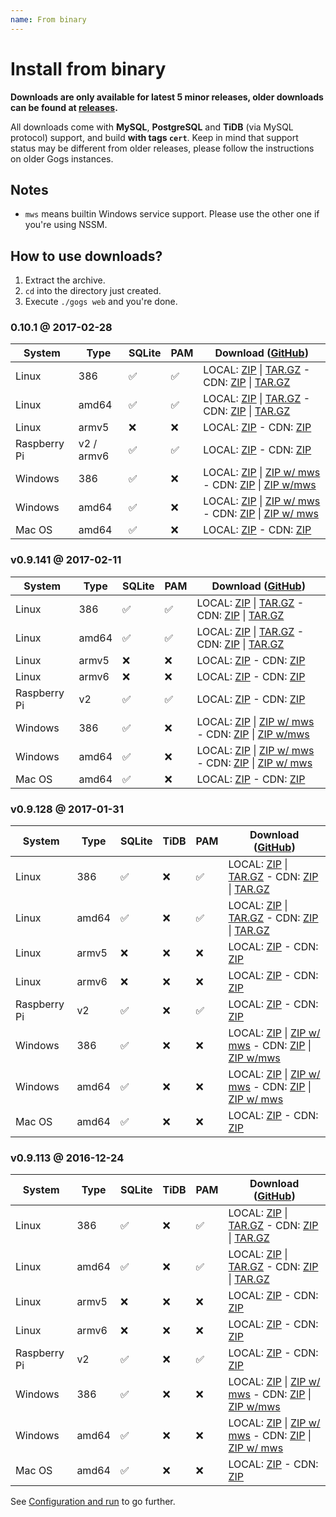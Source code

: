 ```yaml
---
name: From binary
---
```


# Install from binary

**Downloads are only available for latest 5 minor releases, older downloads can be found at [releases](https://github.com/gogits/gogs/releases?after=v0.9.113).**

All downloads come with **MySQL**, **PostgreSQL** and **TiDB** (via MySQL protocol) support, and build **with tags `cert`**. Keep in mind that support status may be different from older releases, please follow the instructions on older Gogs instances.

## Notes

- `mws` means builtin Windows service support. Please use the other one if you're using NSSM.

## How to use downloads?

1. Extract the archive.
2. `cd` into the directory just created.
3. Execute `./gogs web` and you're done.

### 0.10.1 @ 2017-02-28

|System|Type|SQLite|PAM|Download ([GitHub](https://github.com/gogits/gogs/releases/tag/v0.10.1))|
|------|----|------|---|--------|
|Linux|386|✅|✅|LOCAL: [ZIP](https://dl.gogs.io/0.10.1/linux_386.zip) \| [TAR.GZ](https://dl.gogs.io/0.10.1/linux_386.tar.gz) - CDN: [ZIP](https://cdn.gogs.io/0.10.1/linux_386.zip) \| [TAR.GZ](https://cdn.gogs.io/0.10.1/linux_386.tar.gz)|
|Linux|amd64|✅|✅|LOCAL: [ZIP](https://dl.gogs.io/0.10.1/linux_amd64.zip) \| [TAR.GZ](https://dl.gogs.io/0.10.1/linux_amd64.tar.gz) - CDN: [ZIP](https://cdn.gogs.io/0.10.1/linux_amd64.zip) \| [TAR.GZ](https://cdn.gogs.io/0.10.1/linux_amd64.tar.gz)|
|Linux|armv5|❌|❌|LOCAL: [ZIP](https://dl.gogs.io/0.10.1/linux_armv5.zip) - CDN: [ZIP](https://cdn.gogs.io/0.10.1/linux_armv5.zip)|
|Raspberry Pi|v2 / armv6|✅|✅|LOCAL: [ZIP](https://dl.gogs.io/0.10.1/raspi2_armv6.zip) - CDN: [ZIP](https://cdn.gogs.io/0.10.1/raspi2.zip)|
|Windows|386|✅|❌|LOCAL: [ZIP](https://dl.gogs.io/0.10.1/windows_386.zip) \| [ZIP w/ mws](https://dl.gogs.io/0.10.1/windows_386_mws.zip) - CDN: [ZIP](https://cdn.gogs.io/0.10.1/windows_386.zip) \| [ZIP w/mws](https://cdn.gogs.io/0.10.1/windows_386_mws.zip)|
|Windows|amd64|✅|❌|LOCAL: [ZIP](https://dl.gogs.io/0.10.1/windows_amd64.zip) \| [ZIP w/ mws](https://dl.gogs.io/0.10.1/windows_amd64_mws.zip) - CDN: [ZIP](https://cdn.gogs.io/0.10.1/windows_amd64.zip) \| [ZIP w/ mws](https://cdn.gogs.io/0.10.1/windows_amd64_mws.zip)|
|Mac OS|amd64|✅|❌|LOCAL: [ZIP](https://dl.gogs.io/0.10.1/darwin_amd64.zip) - CDN: [ZIP](https://cdn.gogs.io/0.10.1/darwin_amd64.zip)|

### v0.9.141 @ 2017-02-11

|System|Type|SQLite|PAM|Download ([GitHub](https://github.com/gogits/gogs/releases/tag/v0.9.141))|
|------|----|------|---|--------|
|Linux|386|✅|✅|LOCAL: [ZIP](https://dl.gogs.io/gogs_v0.9.141_linux_386.zip) \| [TAR.GZ](https://dl.gogs.io/gogs_v0.9.141_linux_386.tar.gz) - CDN: [ZIP](https://cdn.gogs.io/gogs_v0.9.141_linux_386.zip) \| [TAR.GZ](https://cdn.gogs.io/gogs_v0.9.141_linux_386.tar.gz)|
|Linux|amd64|✅|✅|LOCAL: [ZIP](https://dl.gogs.io/gogs_v0.9.141_linux_amd64.zip) \| [TAR.GZ](https://dl.gogs.io/gogs_v0.9.141_linux_amd64.tar.gz) - CDN: [ZIP](https://cdn.gogs.io/gogs_v0.9.141_linux_amd64.zip) \| [TAR.GZ](https://cdn.gogs.io/gogs_v0.9.141_linux_amd64.tar.gz)|
|Linux|armv5|❌|❌|LOCAL: [ZIP](https://dl.gogs.io/gogs_v0.9.141_linux_armv5.zip) - CDN: [ZIP](https://cdn.gogs.io/gogs_v0.9.141_linux_armv5.zip)|
|Linux|armv6|❌|❌|LOCAL: [ZIP](https://dl.gogs.io/gogs_v0.9.141_linux_armv6.zip) - CDN: [ZIP](https://cdn.gogs.io/gogs_v0.9.141_linux_armv6.zip)|
|Raspberry Pi|v2|✅|✅|LOCAL: [ZIP](https://dl.gogs.io/gogs_v0.9.141_raspi2.zip) - CDN: [ZIP](https://cdn.gogs.io/gogs_v0.9.141_raspi2.zip)|
|Windows|386|✅|❌|LOCAL: [ZIP](https://dl.gogs.io/gogs_v0.9.141_windows_386.zip) \| [ZIP w/ mws](https://dl.gogs.io/gogs_v0.9.141_windows_386_mws.zip) - CDN: [ZIP](https://cdn.gogs.io/gogs_v0.9.141_windows_386.zip) \| [ZIP w/mws](https://cdn.gogs.io/gogs_v0.9.141_windows_386_mws.zip)|
|Windows|amd64|✅|❌|LOCAL: [ZIP](https://dl.gogs.io/gogs_v0.9.141_windows_amd64.zip) \| [ZIP w/ mws](https://dl.gogs.io/gogs_v0.9.141_windows_amd64_mws.zip) - CDN: [ZIP](https://cdn.gogs.io/gogs_v0.9.141_windows_amd64.zip) \| [ZIP w/ mws](https://cdn.gogs.io/gogs_v0.9.141_windows_amd64_mws.zip)|
|Mac OS|amd64|✅|❌|LOCAL: [ZIP](https://dl.gogs.io/gogs_v0.9.141_darwin_amd64.zip) - CDN: [ZIP](https://cdn.gogs.io/gogs_v0.9.141_darwin_amd64.zip)|

### v0.9.128 @ 2017-01-31

|System|Type|SQLite|TiDB|PAM|Download ([GitHub](https://github.com/gogits/gogs/releases/tag/v0.9.128))|
|------|----|------|----|---|--------|
|Linux|386|✅|❌|✅|LOCAL: [ZIP](https://dl.gogs.io/gogs_v0.9.128_linux_386.zip) \| [TAR.GZ](https://dl.gogs.io/gogs_v0.9.128_linux_386.tar.gz) - CDN: [ZIP](https://cdn.gogs.io/gogs_v0.9.128_linux_386.zip) \| [TAR.GZ](https://cdn.gogs.io/gogs_v0.9.128_linux_386.tar.gz)|
|Linux|amd64|✅|❌|✅|LOCAL: [ZIP](https://dl.gogs.io/gogs_v0.9.128_linux_amd64.zip) \| [TAR.GZ](https://dl.gogs.io/gogs_v0.9.128_linux_amd64.tar.gz) - CDN: [ZIP](https://cdn.gogs.io/gogs_v0.9.128_linux_amd64.zip) \| [TAR.GZ](https://cdn.gogs.io/gogs_v0.9.128_linux_amd64.tar.gz)|
|Linux|armv5|❌|❌|❌|LOCAL: [ZIP](https://dl.gogs.io/gogs_v0.9.128_linux_armv5.zip) - CDN: [ZIP](https://cdn.gogs.io/gogs_v0.9.128_linux_armv5.zip)|
|Linux|armv6|❌|❌|❌|LOCAL: [ZIP](https://dl.gogs.io/gogs_v0.9.128_linux_armv6.zip) - CDN: [ZIP](https://cdn.gogs.io/gogs_v0.9.128_linux_armv6.zip)|
|Raspberry Pi|v2|✅|❌|✅|LOCAL: [ZIP](https://dl.gogs.io/gogs_v0.9.128_raspi2.zip) - CDN: [ZIP](https://cdn.gogs.io/gogs_v0.9.128_raspi2.zip)|
|Windows|386|✅|❌|❌|LOCAL: [ZIP](https://dl.gogs.io/gogs_v0.9.128_windows_386.zip) \| [ZIP w/ mws](https://dl.gogs.io/gogs_v0.9.128_windows_386_mws.zip) - CDN: [ZIP](https://cdn.gogs.io/gogs_v0.9.128_windows_386.zip) \| [ZIP w/mws](https://cdn.gogs.io/gogs_v0.9.128_windows_386_mws.zip)|
|Windows|amd64|✅|❌|❌|LOCAL: [ZIP](https://dl.gogs.io/gogs_v0.9.128_windows_amd64.zip) \| [ZIP w/ mws](https://dl.gogs.io/gogs_v0.9.128_windows_amd64_mws.zip) - CDN: [ZIP](https://cdn.gogs.io/gogs_v0.9.128_windows_amd64.zip) \| [ZIP w/ mws](https://cdn.gogs.io/gogs_v0.9.128_windows_amd64_mws.zip)|
|Mac OS|amd64|✅|❌|❌|LOCAL: [ZIP](https://dl.gogs.io/gogs_v0.9.128_darwin_amd64.zip) - CDN: [ZIP](https://cdn.gogs.io/gogs_v0.9.128_darwin_amd64.zip)|

### v0.9.113 @ 2016-12-24

|System|Type|SQLite|TiDB|PAM|Download ([GitHub](https://github.com/gogits/gogs/releases/tag/v0.9.113))|
|------|----|------|----|---|--------|
|Linux|386|✅|❌|✅|LOCAL: [ZIP](https://dl.gogs.io/gogs_v0.9.113_linux_386.zip) \| [TAR.GZ](https://dl.gogs.io/gogs_v0.9.113_linux_386.tar.gz) - CDN: [ZIP](https://cdn.gogs.io/gogs_v0.9.113_linux_386.zip) \| [TAR.GZ](https://cdn.gogs.io/gogs_v0.9.113_linux_386.tar.gz)|
|Linux|amd64|✅|❌|✅|LOCAL: [ZIP](https://dl.gogs.io/gogs_v0.9.113_linux_amd64.zip) \| [TAR.GZ](https://dl.gogs.io/gogs_v0.9.113_linux_amd64.tar.gz) - CDN: [ZIP](https://cdn.gogs.io/gogs_v0.9.113_linux_amd64.zip) \| [TAR.GZ](https://cdn.gogs.io/gogs_v0.9.113_linux_amd64.tar.gz)|
|Linux|armv5|❌|❌|❌|LOCAL: [ZIP](https://dl.gogs.io/gogs_v0.9.113_linux_armv5.zip) - CDN: [ZIP](https://cdn.gogs.io/gogs_v0.9.113_linux_armv5.zip)|
|Linux|armv6|❌|❌|❌|LOCAL: [ZIP](https://dl.gogs.io/gogs_v0.9.113_linux_armv6.zip) - CDN: [ZIP](https://cdn.gogs.io/gogs_v0.9.113_linux_armv6.zip)|
|Raspberry Pi|v2|✅|❌|✅|LOCAL: [ZIP](https://dl.gogs.io/gogs_v0.9.113_raspi2.zip) - CDN: [ZIP](https://cdn.gogs.io/gogs_v0.9.113_raspi2.zip)|
|Windows|386|✅|❌|❌|LOCAL: [ZIP](https://dl.gogs.io/gogs_v0.9.113_windows_386.zip) \| [ZIP w/ mws](https://dl.gogs.io/gogs_v0.9.113_windows_386_mws.zip) - CDN: [ZIP](https://cdn.gogs.io/gogs_v0.9.113_windows_386.zip) \| [ZIP w/mws](https://cdn.gogs.io/gogs_v0.9.113_windows_386_mws.zip)|
|Windows|amd64|✅|❌|❌|LOCAL: [ZIP](https://dl.gogs.io/gogs_v0.9.113_windows_amd64.zip) \| [ZIP w/ mws](https://dl.gogs.io/gogs_v0.9.113_windows_amd64_mws.zip) - CDN: [ZIP](https://cdn.gogs.io/gogs_v0.9.113_windows_amd64.zip) \| [ZIP w/ mws](https://cdn.gogs.io/gogs_v0.9.113_windows_amd64_mws.zip)|
|Mac OS|amd64|✅|❌|❌|LOCAL: [ZIP](https://dl.gogs.io/gogs_v0.9.113_darwin_amd64.zip) - CDN: [ZIP](https://cdn.gogs.io/gogs_v0.9.113_darwin_amd64.zip)|

See [Configuration and run](/docs/installation/configuration_and_run.html) to go further.